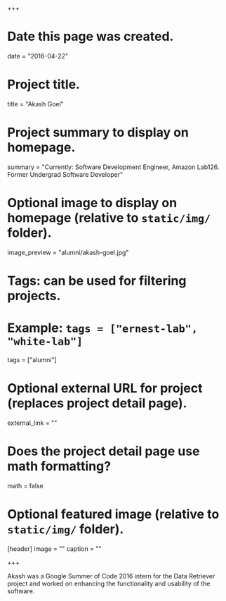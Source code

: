 +++
# Date this page was created.
date = "2016-04-22"

# Project title.
title = "Akash Goel"

# Project summary to display on homepage.
summary = "Currently: Software Development Engineer, Amazon Lab126. Former Undergrad Software Developer"

# Optional image to display on homepage (relative to `static/img/` folder).
image_preview = "alumni/akash-goel.jpg"

# Tags: can be used for filtering projects.
# Example: `tags = ["ernest-lab", "white-lab"]`
tags = ["alumni"]

# Optional external URL for project (replaces project detail page).
external_link = ""

# Does the project detail page use math formatting?
math = false

# Optional featured image (relative to `static/img/` folder).
[header]
image = ""
caption = ""

+++

Akash was a Google Summer of Code 2016 intern for the Data Retriever project and worked on enhancing the functionality and usability of the software.
